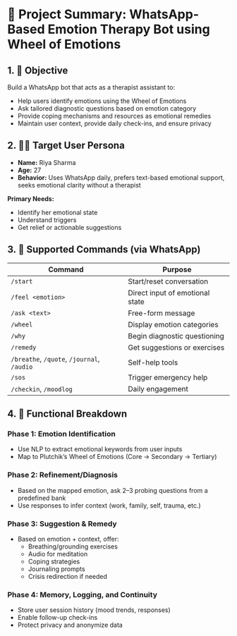# 📄 Project Summary: WhatsApp-Based Emotion Therapy Bot using Wheel of Emotions

## 1. 🎯 Objective

Build a WhatsApp bot that acts as a therapist assistant to:

- Help users identify emotions using the Wheel of Emotions
- Ask tailored diagnostic questions based on emotion category
- Provide coping mechanisms and resources as emotional remedies
- Maintain user context, provide daily check-ins, and ensure privacy

## 2. 🧑‍💼 Target User Persona

- **Name:** Riya Sharma  
- **Age:** 27  
- **Behavior:** Uses WhatsApp daily, prefers text-based emotional support, seeks emotional clarity without a therapist

**Primary Needs:**
- Identify her emotional state
- Understand triggers
- Get relief or actionable suggestions

## 3. 💬 Supported Commands (via WhatsApp)

| Command                | Purpose                          |
|------------------------|----------------------------------|
| `/start`               | Start/reset conversation         |
| `/feel <emotion>`      | Direct input of emotional state  |
| `/ask <text>`          | Free-form message                |
| `/wheel`               | Display emotion categories       |
| `/why`                 | Begin diagnostic questioning     |
| `/remedy`              | Get suggestions or exercises     |
| `/breathe`, `/quote`, `/journal`, `/audio` | Self-help tools |
| `/sos`                 | Trigger emergency help           |
| `/checkin`, `/moodlog` | Daily engagement                 |

## 4. 🧠 Functional Breakdown

### Phase 1: Emotion Identification

- Use NLP to extract emotional keywords from user inputs
- Map to Plutchik’s Wheel of Emotions (Core → Secondary → Tertiary)

### Phase 2: Refinement/Diagnosis

- Based on the mapped emotion, ask 2–3 probing questions from a predefined bank
- Use responses to infer context (work, family, self, trauma, etc.)

### Phase 3: Suggestion & Remedy

- Based on emotion + context, offer:
    - Breathing/grounding exercises
    - Audio for meditation
    - Coping strategies
    - Journaling prompts
    - Crisis redirection if needed

### Phase 4: Memory, Logging, and Continuity

- Store user session history (mood trends, responses)
- Enable follow-up check-ins
- Protect privacy and anonymize data
